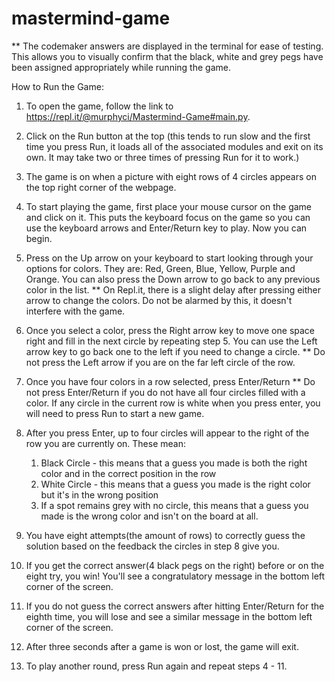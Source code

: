 # mastermind-game
** The codemaker answers are displayed in the terminal for ease of testing. 
This allows you to visually confirm that the black, white and grey pegs have been assigned appropriately while running the game. 

How to Run the Game: 
1) To open the game, follow the link to https://repl.it/@murphyci/Mastermind-Game#main.py. 
2) Click on the Run button at the top (this tends to run slow and the first time you press Run, it loads all of the associated modules and exit on its own. It may take two or three times of pressing Run for it to work.)
3) The game is on when a picture with eight rows of 4 circles appears on the top right corner of the webpage. 
4) To start playing the game, first place your mouse cursor on the game and click on it. This puts the keyboard focus on the game so you can use the keyboard arrows and Enter/Return key to play. Now you can begin.
5) Press on the Up arrow on your keyboard to start looking through your options for colors. They are: Red, Green, Blue, Yellow, Purple and Orange. You can also press the Down arrow to go back to any previous color in the list. 
     ** On Repl.it, there is a slight delay after pressing either arrow to change the colors. Do not be alarmed by this, it doesn't interfere with the game. 
6) Once you select a color, press the Right arrow key to move one space right and fill in the next circle by repeating step 5. You can use the Left arrow key to go back one to the left if you need to change a circle.
  ** Do not press the Left arrow if you are on the far left circle of the row. 
7) Once you have four colors in a row selected, press Enter/Return
  ** Do not press Enter/Return if you do not have all four circles filled with a color. If any circle in the current row is white when you press enter, you will need to press Run to start a new game.
8) After you press Enter, up to four circles will appear to the right of the row you are currently on. These mean:
    1) Black Circle - this means that a guess you made is both the right color and in the correct position in the row
    2) White Circle - this means that a guess you made is the right color but it's in the wrong position
    3) If a spot remains grey with no circle, this means that a guess you made is the wrong color and isn't on the board at all. 
    
9) You have eight attempts(the amount of rows) to correctly guess the solution based on the feedback the circles in step 8 give you. 
10) If you get the correct answer(4 black pegs on the right) before or on the eight try, you win! You'll see a congratulatory message in the bottom left corner of the screen.
11) If you do not guess the correct answers after hitting Enter/Return for the eighth time, you will lose and see a similar message in the bottom left corner of the screen. 
12) After three seconds after a game is won or lost, the game will exit.
13) To play another round, press Run again and repeat steps 4 - 11. 
